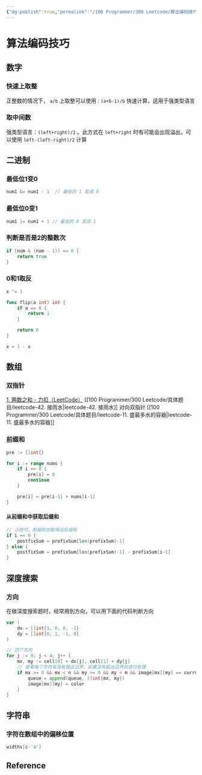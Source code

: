 ```yaml
---
{"dg-publish":true,"permalink":"/100 Programmer/300 Leetcode/算法编码技巧/","noteIcon":"2","created":"2024-02-04T16:28:43+08:00","updated":"2024-04-07T10:50:33+08:00"}
---
```



# 算法编码技巧

## 数字

### 快速上取整

正整数的情况下， `a/b`  上取整可以使用 : 
`(a+b-1)/b`  快速计算，适用于强类型语言

### 取中间数

强类型语言：`(left+right)/2` 。此方式在 `left+right` 时有可能会出现溢出，可以使用 `left-(left-right)/2` 计算

## 二进制

### 最低位1变0

```go
num1 &= num1 - 1  // 最低的 1 变成 0
```

### 最低位0变1

```go
num1 |= num1 + 1 // 最低的 0 变成 1
```

### 判断是否是2的整数次

```Go
if (num & (num - 1)) == 0 {
	return true
}
```

### 0和1取反

```go
x ^= 1
```

```go
func flip(a int) int {
	if a == 0 {
		return 1
	}

	return 0
}
```

```go
x = 1 - x
```

## 数组

### 双指针

[1. 两数之和 - 力扣（LeetCode）](https://leetcode.cn/problems/two-sum/?envType=featured-list&envId=2cktkvj?envType=featured-list&envId=2cktkvj)
[[100 Programmer/300 Leetcode/具体题目/leetcode-42. 接雨水\|leetcode-42. 接雨水]]
对向双指针 [[100 Programmer/300 Leetcode/具体题目/leetcode-11. 盛最多水的容器\|leetcode-11. 盛最多水的容器]]

### 前缀和

```Go
pre := []int{}

for i := range nums {
	if i == 0 {
		pre[i] = 0
		continue
	}

	pre[i] = pre[i-1] + nums[i-1]
}
```

#### 从前缀和中获取后缀和

```go
// 小技巧，前缀和也能得出后缀和
if i == 0 {
    postfixSum = prefixSum[len(prefixSum)-1]
} else {
    postfixSum = prefixSum[len(prefixSum)-1] - prefixSum[i-1]
}
```

## 深度搜索

### 方向

在做深度搜索题时，经常用到方向，可以用下面的代码判断方向

```go
var (
    dx = []int{1, 0, 0, -1}
    dy = []int{0, 1, -1, 0}
)

// 四个方向
for j := 0; j < 4; j++ {
    mx, my := cell[0] + dx[j], cell[1] + dy[j]
    // 查看每个方向有没有超出边界，如果没有超出边界则进行处理
    if mx >= 0 && mx < n && my >= 0 && my < m && image[mx][my] == currColor {
        queue = append(queue, []int{mx, my})
        image[mx][my] = color
    }
}
```

## 字符串

### 字符在数组中的偏移位置

```go
widths[c-'a']
```

## Reference
